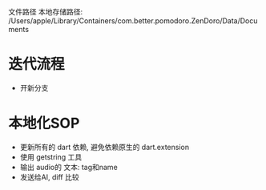 文件路径
本地存储路径: /Users/apple/Library/Containers/com.better.pomodoro.ZenDoro/Data/Documents

# 迭代流程

- 开新分支

# 本地化SOP

- 更新所有的 dart 依赖, 避免依赖原生的 dart.extension
- 使用 getstring 工具
- 输出 audio的 文本: tag和name
- 发送给AI, diff 比较